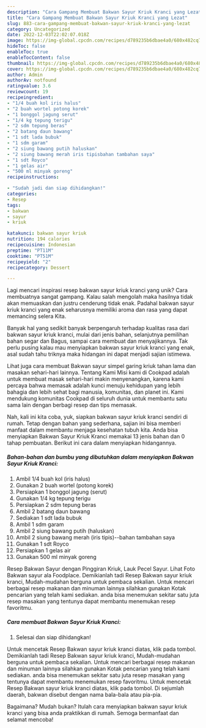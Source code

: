 ```yaml
---
description: "Cara Gampang Membuat Bakwan Sayur Kriuk Kranci yang Lezat"
title: "Cara Gampang Membuat Bakwan Sayur Kriuk Kranci yang Lezat"
slug: 883-cara-gampang-membuat-bakwan-sayur-kriuk-kranci-yang-lezat
category: Uncategorized
date: 2022-12-03T22:02:07.018Z
image: https://img-global.cpcdn.com/recipes/d789235b6dbae4a0/680x482cq70/bakwan-sayur-kriuk-kranci-foto-resep-utama.jpg
hideToc: false
enableToc: true
enableTocContent: false
thumbnail: https://img-global.cpcdn.com/recipes/d789235b6dbae4a0/680x482cq70/bakwan-sayur-kriuk-kranci-foto-resep-utama.jpg
cover: https://img-global.cpcdn.com/recipes/d789235b6dbae4a0/680x482cq70/bakwan-sayur-kriuk-kranci-foto-resep-utama.jpg
author: Admin
authorAv: notfound
ratingvalue: 3.6
reviewcount: 19
recipeingredient:
- "1/4 buah kol iris halus"
- "2 buah wortel potong korek"
- "1 bonggol jagung serut"
- "1/4 kg tepung terigu"
- "2 sdm tepung beras"
- "2 batang daun bawang"
- "1 sdt lada bubuk"
- "1 sdm garam"
- "2 siung bawang putih haluskan"
- "2 siung bawang merah iris tipisbahan tambahan saya"
- "1 sdt Royco"
- "1 gelas air"
- "500 ml minyak goreng"
recipeinstructions:

- "Sudah jadi dan siap dihidangkan!"
categories:
- Resep
tags:
- bakwan
- sayur
- kriuk

katakunci: bakwan sayur kriuk 
nutrition: 194 calories
recipecuisine: Indonesian
preptime: "PT11M"
cooktime: "PT51M"
recipeyield: "2"
recipecategory: Dessert

---
```





Lagi mencari inspirasi resep bakwan sayur kriuk kranci yang unik? Cara membuatnya sangat gampang. Kalau salah mengolah maka hasilnya tidak akan memuaskan dan justru cenderung tidak enak. Padahal bakwan sayur kriuk kranci yang enak seharusnya memiliki aroma dan rasa yang dapat memancing selera Kita.





Banyak hal yang sedikit banyak berpengaruh terhadap kualitas rasa dari bakwan sayur kriuk kranci, mulai dari jenis bahan, selanjutnya pemilihan bahan segar dan Bagus, sampai cara membuat dan menyajikannya. Tak perlu pusing kalau mau menyiapkan bakwan sayur kriuk kranci yang enak,      asal sudah tahu triknya maka hidangan ini dapat menjadi sajian istimewa.














Lihat juga cara membuat Bakwan sayur simpel garing kriuk tahan lama dan masakan sehari-hari lainnya. Tentang Kami Misi kami di Cookpad adalah untuk membuat masak sehari-hari makin menyenangkan, karena kami percaya bahwa memasak adalah kunci menuju kehidupan yang lebih bahagia dan lebih sehat bagi manusia, komunitas, dan planet ini. Kami mendukung komunitas Cookpad di seluruh dunia untuk membantu satu sama lain dengan berbagi resep dan tips memasak.






Nah, kali ini kita coba, yuk, siapkan bakwan sayur kriuk kranci sendiri di rumah. Tetap dengan bahan yang sederhana, sajian ini bisa memberi manfaat dalam membantu menjaga kesehatan tubuh kita. Anda bisa menyiapkan Bakwan Sayur Kriuk Kranci memakai 13 jenis bahan dan 0 tahap pembuatan. Berikut ini cara dalam menyiapkan hidangannya.

<!--inarticleads1-->

##### Bahan-bahan dan bumbu yang dibutuhkan dalam menyiapkan Bakwan Sayur Kriuk Kranci:

1. Ambil 1/4 buah kol (iris halus)
1. Gunakan 2 buah wortel (potong korek)
1. Persiapkan 1 bonggol jagung (serut)
1. Gunakan 1/4 kg tepung terigu
1. Persiapkan 2 sdm tepung beras
1. Ambil 2 batang daun bawang
1. Sediakan 1 sdt lada bubuk
1. Ambil 1 sdm garam
1. Ambil 2 siung bawang putih (haluskan)
1. Ambil 2 siung bawang merah (iris tipis)--bahan tambahan saya
1. Gunakan 1 sdt Royco
1. Persiapkan 1 gelas air
1. Gunakan 500 ml minyak goreng


Resep Bakwan Sayur dengan Pinggiran Kriuk, Lauk Pecel Sayur. Lihat Foto Bakwan sayur ala Foodplace. Demikianlah tadi Resep Bakwan sayur kriuk kranci, Mudah-mudahan berguna untuk pembaca sekalian. Untuk mencari berbagai resep makanan dan minuman lainnya silahkan gunakan Kotak pencarian yang telah kami sediakan. anda bisa menemukan sekitar satu juta resep masakan yang tentunya dapat membantu menemukan resep favoritmu. 

<!--inarticleads2-->

##### Cara membuat Bakwan Sayur Kriuk Kranci:


1. Selesai dan siap dihidangkan!

Untuk mencetak Resep Bakwan sayur kriuk kranci diatas, klik pada tombol. Demikianlah tadi Resep Bakwan sayur kriuk kranci, Mudah-mudahan berguna untuk pembaca sekalian. Untuk mencari berbagai resep makanan dan minuman lainnya silahkan gunakan Kotak pencarian yang telah kami sediakan. anda bisa menemukan sekitar satu juta resep masakan yang tentunya dapat membantu menemukan resep favoritmu. Untuk mencetak Resep Bakwan sayur kriuk kranci diatas, klik pada tombol. Di sejumlah daerah, bakwan disebut dengan nama bala-bala atau pia-pia. 

Bagaimana? Mudah bukan? Itulah cara menyiapkan bakwan sayur kriuk kranci yang bisa anda praktikkan di rumah. Semoga bermanfaat dan selamat mencoba!
